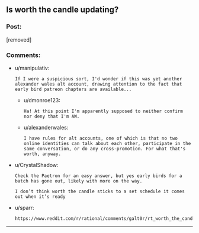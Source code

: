 ## Is worth the candle updating?

### Post:

[removed]

### Comments:

- u/manipulativ:
  ```
  If I were a suspicious sort, I'd wonder if this was yet another alexander wales alt account, drawing attention to the fact that early bird patreon chapters are available...
  ```

  - u/dmonroe123:
    ```
    Ha! At this point I'm apparently supposed to neither confirm nor deny that I'm AW.
    ```

  - u/alexanderwales:
    ```
    I have rules for alt accounts, one of which is that no two online identities can talk about each other, participate in the same conversation, or do any cross-promotion. For what that's worth, anyway.
    ```

- u/CrystalShadow:
  ```
  Check the Paetron for an easy answer, but yes early birds for a batch has gone out, likely with more on the way.

  I don’t think worth the candle sticks to a set schedule it comes out when it’s ready
  ```

- u/sparr:
  ```
  https://www.reddit.com/r/rational/comments/galt0r/rt_worth_the_candle_ch_196200/
  ```

---

